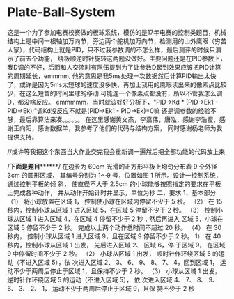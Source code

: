 # Plate-Ball-System
   这是一个为了参加电赛校赛做的板球系统，模仿的是17年电赛的控制类题目，机械结构上是中间一根轴加万向节，旁边两个舵机加万向节，检测用的山外鹰眼（穷苦人家），代码结构上就是PID，只不过我参数调的不怎么样，最后测评的时候只演示了前五个功能，
绕板顺逆时针旋转这两题没做好。主要问题还是在PID参数上，我D调的不好，后面和人交流时有队伍提到为了让参数D起到效果应该把PID计算的周期延长，emmmm,
他的意思是我5ms处理一次数据然后计算PID输出太快了，或许是因为5ms太短球的速度没多快，再加上我用的鹰眼读出来的像素点比较少，在这么短暂的时间里球的移动
可能连一个像素点都没有，所以不管我怎么调D，都没啥反应。
emmmmm，当时就该好好分析下，"PID->Kd * (PID->Ek1 - PID->Ek);"调Kd没反应不就是(PID->Ek1 - PID->Ek)=0嘛
还是调参数的经验不够，最后靠算法来凑。。。。。。
在这里感谢黄文杰，李嘉伟，唐泓，感谢李浩蜜，感谢王向阳，感谢数据羊，我参考了他们的代码与结构方案，
同时感谢杨老师为我提供支持。


//或许等我把这个东西当大作业交完我会重新调一遍然后把全部功能的代码放上来


/******************下面是题目************************/
在边长为 60cm 光滑的正方形平板上均匀分布着 9 个外径 3cm 的圆形区域，
其编号分别为 1～9 号，位置如图 1 所示。设计一控制系统，通过控制平板的倾
斜， 使直径不大于 2.5cm 的小球能够按照指定的要求在平板上完成各种动作，
并从动作开始计时并显示，单位为秒
二、要求
1、基本部分
（1） 将小球放置在区域 1， 控制使小球在区域内停留不少于 5 秒。
（2） 在 15 秒内，控制小球从区域 1 进入区域 5，在区域 5 停留不少于 2 秒。
（3） 控制小球从区域 1 进入区域 4，在区域 4 停留不少于 2 秒；然后再进入
区域 5，小球在区域 5 停留不少于 2 秒。 完成以上两个动作总时间不超过 20
秒。
（4） 在 30 秒内， 控制小球从区域 1 进入区域 9，且在区域 9 停留不少于
2 秒。
1） 在 40 秒内，控制小球从区域 1 出发， 先后进入区域 2、 区域 6，停
于区域 9， 在区域 9 中停留时间不少于 2 秒。
（2） 小球从区域 1 出发， 顺时针作环绕区域 5 的运动（不进入区域 5），依
次进入区域 2、 3、 6、 9、 8、 7、 4，回到区域 1， 运动不少于两周后停止于区域
1，且保持不少于 2 秒。
（3） 小球从区域 1 出发， 逆时针作环绕区域 5 的运动（不进入区域 5）， 依
次进入区域 4、 7、 8、 9、 6、 3、 2、 1， 运动不少于两周后停止于区域 9，且保
持不少于 2 秒
